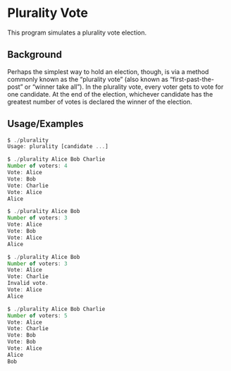 
# Plurality Vote


This program simulates a plurality vote election.
## Background

Perhaps the simplest way to hold an election, though, is via a method commonly known as the “plurality vote” (also known as “first-past-the-post” or “winner take all”). In the plurality vote, every voter gets to vote for one candidate. At the end of the election, whichever candidate has the greatest number of votes is declared the winner of the election.
## Usage/Examples

```javascript
$ ./plurality 
Usage: plurality [candidate ...]
```

```javascript
$ ./plurality Alice Bob Charlie
Number of voters: 4
Vote: Alice
Vote: Bob
Vote: Charlie
Vote: Alice
Alice
```

```javascript
$ ./plurality Alice Bob
Number of voters: 3
Vote: Alice
Vote: Bob
Vote: Alice
Alice
```

```javascript
$ ./plurality Alice Bob
Number of voters: 3
Vote: Alice
Vote: Charlie
Invalid vote.
Vote: Alice
Alice
```

```javascript
$ ./plurality Alice Bob Charlie
Number of voters: 5
Vote: Alice
Vote: Charlie
Vote: Bob
Vote: Bob
Vote: Alice
Alice
Bob
```
